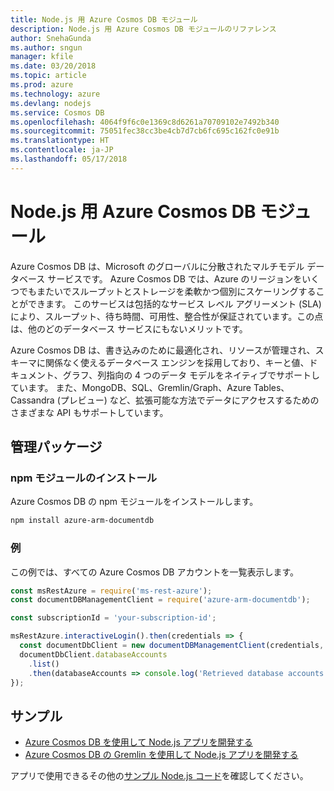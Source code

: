 ```yaml
---
title: Node.js 用 Azure Cosmos DB モジュール
description: Node.js 用 Azure Cosmos DB モジュールのリファレンス
author: SnehaGunda
ms.author: sngun
manager: kfile
ms.date: 03/20/2018
ms.topic: article
ms.prod: azure
ms.technology: azure
ms.devlang: nodejs
ms.service: Cosmos DB
ms.openlocfilehash: 4064f9f6c0e1369c8d6261a70709102e7492b340
ms.sourcegitcommit: 75051fec38cc3be4cb7d7cb6fc695c162fc0e91b
ms.translationtype: HT
ms.contentlocale: ja-JP
ms.lasthandoff: 05/17/2018
---
```

# <a name="azure-cosmos-db-modules-for-nodejs"></a>Node.js 用 Azure Cosmos DB モジュール

Azure Cosmos DB は、Microsoft のグローバルに分散されたマルチモデル データベース サービスです。 Azure Cosmos DB では、Azure のリージョンをいくつでもまたいでスループットとストレージを柔軟かつ個別にスケーリングすることができます。 このサービスは包括的なサービス レベル アグリーメント (SLA) により、スループット、待ち時間、可用性、整合性が保証されています。この点は、他のどのデータベース サービスにもないメリットです。

Azure Cosmos DB は、書き込みのために最適化され、リソースが管理され、スキーマに関係なく使えるデータベース エンジンを採用しており、キーと値、ドキュメント、グラフ、列指向の 4 つのデータ モデルをネイティブでサポートしています。 また、MongoDB、SQL、Gremlin/Graph、Azure Tables、Cassandra (プレビュー) など、拡張可能な方法でデータにアクセスするためのさまざまな API もサポートしています。

## <a name="management-package"></a>管理パッケージ

### <a name="install-the-npm-module"></a>npm モジュールのインストール 

Azure Cosmos DB の npm モジュールをインストールします。

```bash
npm install azure-arm-documentdb
```

### <a name="example"></a>例

この例では、すべての Azure Cosmos DB アカウントを一覧表示します。

```javascript
const msRestAzure = require('ms-rest-azure');
const documentDBManagementClient = require('azure-arm-documentdb');

const subscriptionId = 'your-subscription-id';

msRestAzure.interactiveLogin().then(credentials => {
  const documentDbClient = new documentDBManagementClient(credentials, subscriptionId);
  documentDbClient.databaseAccounts
    .list()
    .then(databaseAccounts => console.log('Retrieved database accounts: ', databaseAccounts));
});
```

## <a name="samples"></a>サンプル

* [Azure Cosmos DB を使用して Node.js アプリを開発する](https://azure.microsoft.com/resources/samples/azure-cosmos-db-documentdb-nodejs-getting-started/)
* [Azure Cosmos DB の Gremlin を使用して Node.js アプリを開発する](https://azure.microsoft.com/resources/samples/azure-cosmos-db-graph-nodejs-getting-started/)

アプリで使用できるその他の[サンプル Node.js コード](https://azure.microsoft.com/resources/samples/?platform=nodejs)を確認してください。
